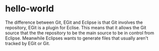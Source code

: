 # hello-world
The difference between Git, EGit and Eclipse is that Git involves the repository, EGit is a plugin for Eclise. This means that it allows the Git source that the the repository to be the main source to be in control from Eclipse. Meanwhile Eclipses wants to generate files that usually aren't tracked by EGit or Git. 
